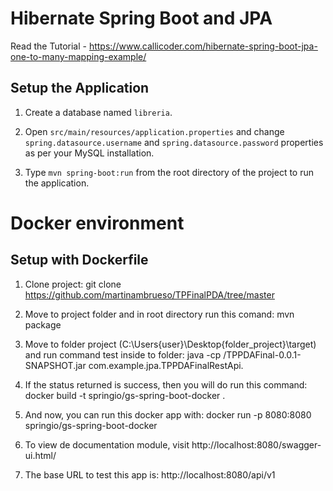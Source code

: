 # Hibernate Spring Boot and JPA

Read the Tutorial - https://www.callicoder.com/hibernate-spring-boot-jpa-one-to-many-mapping-example/

## Setup the Application

1. Create a database named `libreria`.

2. Open `src/main/resources/application.properties` and change `spring.datasource.username` and `spring.datasource.password` properties as per your MySQL installation.

3. Type `mvn spring-boot:run` from the root directory of the project to run the application.

# Docker environment

## Setup with Dockerfile

1. Clone project: git clone https://github.com/martinambrueso/TPFinalPDA/tree/master

2. Move to project folder and in root directory run this comand: mvn package

3. Move to folder project (C:\Users\{user}\Desktop\{folder_project}\target) and run command test inside to folder: java -cp /TPPDAFinal-0.0.1-SNAPSHOT.jar com.example.jpa.TPPDAFinalRestApi.

4. If the status returned is success, then you will do run this command: docker build -t springio/gs-spring-boot-docker .

5. And now, you can run this docker app with: docker run -p 8080:8080 springio/gs-spring-boot-docker

6. To view de documentation module, visit http://localhost:8080/swagger-ui.html/

7. The base URL to test this app is: http://localhost:8080/api/v1
